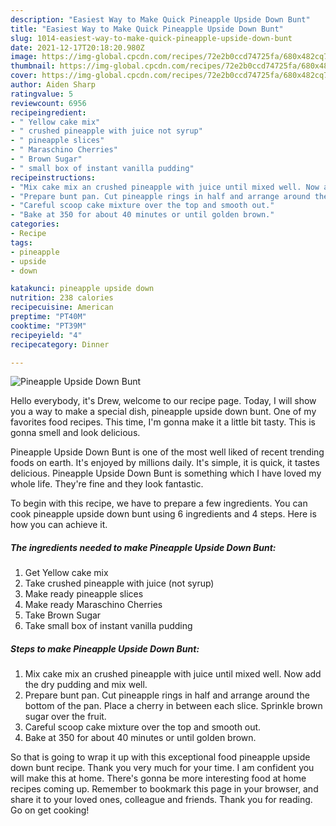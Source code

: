 ```yaml
---
description: "Easiest Way to Make Quick Pineapple Upside Down Bunt"
title: "Easiest Way to Make Quick Pineapple Upside Down Bunt"
slug: 1014-easiest-way-to-make-quick-pineapple-upside-down-bunt
date: 2021-12-17T20:18:20.980Z
image: https://img-global.cpcdn.com/recipes/72e2b0ccd74725fa/680x482cq70/pineapple-upside-down-bunt-recipe-main-photo.jpg
thumbnail: https://img-global.cpcdn.com/recipes/72e2b0ccd74725fa/680x482cq70/pineapple-upside-down-bunt-recipe-main-photo.jpg
cover: https://img-global.cpcdn.com/recipes/72e2b0ccd74725fa/680x482cq70/pineapple-upside-down-bunt-recipe-main-photo.jpg
author: Aiden Sharp
ratingvalue: 5
reviewcount: 6956
recipeingredient:
- " Yellow cake mix"
- " crushed pineapple with juice not syrup"
- " pineapple slices"
- " Maraschino Cherries"
- " Brown Sugar"
- " small box of instant vanilla pudding"
recipeinstructions:
- "Mix cake mix an crushed pineapple with juice until mixed well. Now add the dry pudding and mix well."
- "Prepare bunt pan. Cut pineapple rings in half and arrange around the bottom of the pan. Place a cherry in between each slice. Sprinkle brown sugar over the fruit."
- "Careful scoop cake mixture over the top and smooth out."
- "Bake at 350 for about 40 minutes or until golden brown."
categories:
- Recipe
tags:
- pineapple
- upside
- down

katakunci: pineapple upside down 
nutrition: 238 calories
recipecuisine: American
preptime: "PT40M"
cooktime: "PT39M"
recipeyield: "4"
recipecategory: Dinner

---
```



![Pineapple Upside Down Bunt](https://img-global.cpcdn.com/recipes/72e2b0ccd74725fa/680x482cq70/pineapple-upside-down-bunt-recipe-main-photo.jpg)

Hello everybody, it's Drew, welcome to our recipe page. Today, I will show you a way to make a special dish, pineapple upside down bunt. One of my favorites food recipes. This time, I'm gonna make it a little bit tasty. This is gonna smell and look delicious.



Pineapple Upside Down Bunt is one of the most well liked of recent trending foods on earth. It's enjoyed by millions daily. It's simple, it is quick, it tastes delicious. Pineapple Upside Down Bunt is something which I have loved my whole life. They're fine and they look fantastic.


To begin with this recipe, we have to prepare a few ingredients. You can cook pineapple upside down bunt using 6 ingredients and 4 steps. Here is how you can achieve it.

<!--inarticleads1-->

##### The ingredients needed to make Pineapple Upside Down Bunt:

1. Get  Yellow cake mix
1. Take  crushed pineapple with juice (not syrup)
1. Make ready  pineapple slices
1. Make ready  Maraschino Cherries
1. Take  Brown Sugar
1. Take  small box of instant vanilla pudding




<!--inarticleads2-->

##### Steps to make Pineapple Upside Down Bunt:

1. Mix cake mix an crushed pineapple with juice until mixed well. Now add the dry pudding and mix well.
1. Prepare bunt pan. Cut pineapple rings in half and arrange around the bottom of the pan. Place a cherry in between each slice. Sprinkle brown sugar over the fruit.
1. Careful scoop cake mixture over the top and smooth out.
1. Bake at 350 for about 40 minutes or until golden brown.




So that is going to wrap it up with this exceptional food pineapple upside down bunt recipe. Thank you very much for your time. I am confident you will make this at home. There's gonna be more interesting food at home recipes coming up. Remember to bookmark this page in your browser, and share it to your loved ones, colleague and friends. Thank you for reading. Go on get cooking!
